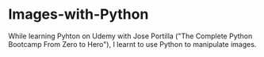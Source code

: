 # Images-with-Python

While learning Pyhton on Udemy with Jose Portilla ("The Complete Python Bootcamp From Zero to Hero"), I learnt to use Python to manipulate images. 
